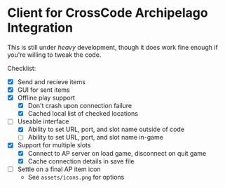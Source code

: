# Client for CrossCode Archipelago Integration

This is still under *heavy* development, though it does work fine enough if you're willing to tweak the code.

Checklist:

- [x] Send and recieve items
- [x] GUI for sent items
- [x] Offline play support
  - [x] Don't crash upon connection failure
  - [x] Cached local list of checked locations
- [ ] Useable interface
  - [x] Ability to set URL, port, and slot name outside of code
  - [ ] Ability to set URL, port, and slot name in-game
- [x] Support for multiple slots
  - [x] Connect to AP server on load game, disconnect on quit game
  - [x] Cache connection details in save file
- [ ] Settle on a final AP item icon
  - See `assets/icons.png` for options
